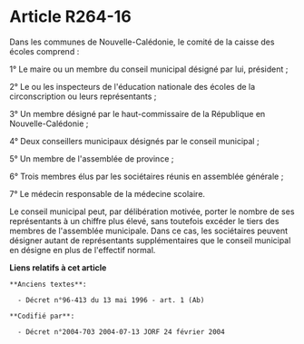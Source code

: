 # Article R264-16

Dans les communes de Nouvelle-Calédonie, le comité de la caisse des écoles comprend :

1° Le maire ou un membre du conseil municipal désigné par lui, président ;

2° Le ou les inspecteurs de l'éducation nationale des écoles de la circonscription ou leurs représentants ;

3° Un membre désigné par le haut-commissaire de la République en Nouvelle-Calédonie ;

4° Deux conseillers municipaux désignés par le conseil municipal ;

5° Un membre de l'assemblée de province ;

6° Trois membres élus par les sociétaires réunis en assemblée générale ;

7° Le médecin responsable de la médecine scolaire.

Le conseil municipal peut, par délibération motivée, porter le nombre de ses représentants à un chiffre plus élevé, sans
toutefois excéder le tiers des membres de l'assemblée municipale. Dans ce cas, les sociétaires peuvent désigner autant de
représentants supplémentaires que le conseil municipal en désigne en plus de l'effectif normal.

**Liens relatifs à cet article**

	**Anciens textes**:

	  - Décret n°96-413 du 13 mai 1996 - art. 1 (Ab)

	**Codifié par**:

	  - Décret n°2004-703 2004-07-13 JORF 24 février 2004
